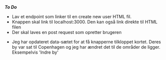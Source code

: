 ***To Do***

* Lav et endpoint som linker til en create new user HTML fil.
* Knappen skal link til localhost:3000. Den kan også link direkte til HTML filen
* Der skal laves en post request som opretter brugeren

- Jeg har opdateret data-sætet for at få knapperne tilkloppet kortet. Deres by var sat til Copenhagen og jeg har ændret det til de områder de ligger. Eksempelvis 'Indre by'
